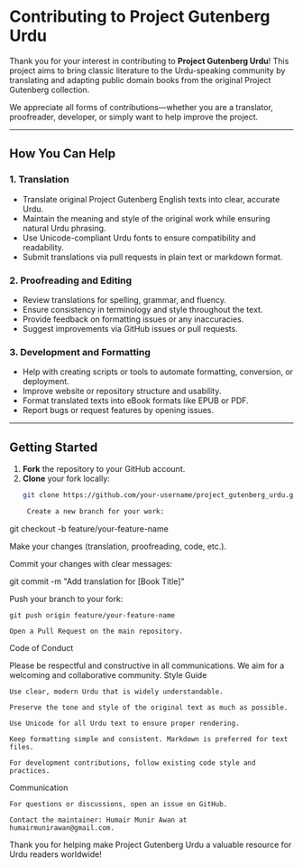 # Contributing to Project Gutenberg Urdu

Thank you for your interest in contributing to **Project Gutenberg Urdu**! This project aims to bring classic literature to the Urdu-speaking community by translating and adapting public domain books from the original Project Gutenberg collection.

We appreciate all forms of contributions—whether you are a translator, proofreader, developer, or simply want to help improve the project.

---

## How You Can Help

### 1. Translation

- Translate original Project Gutenberg English texts into clear, accurate Urdu.
- Maintain the meaning and style of the original work while ensuring natural Urdu phrasing.
- Use Unicode-compliant Urdu fonts to ensure compatibility and readability.
- Submit translations via pull requests in plain text or markdown format.

### 2. Proofreading and Editing

- Review translations for spelling, grammar, and fluency.
- Ensure consistency in terminology and style throughout the text.
- Provide feedback on formatting issues or any inaccuracies.
- Suggest improvements via GitHub issues or pull requests.

### 3. Development and Formatting

- Help with creating scripts or tools to automate formatting, conversion, or deployment.
- Improve website or repository structure and usability.
- Format translated texts into eBook formats like EPUB or PDF.
- Report bugs or request features by opening issues.

---

## Getting Started

1. **Fork** the repository to your GitHub account.
2. **Clone** your fork locally:
   ```bash
   git clone https://github.com/your-username/project_gutenberg_urdu.git

    Create a new branch for your work:

git checkout -b feature/your-feature-name

Make your changes (translation, proofreading, code, etc.).

Commit your changes with clear messages:

git commit -m "Add translation for [Book Title]"

Push your branch to your fork:

    git push origin feature/your-feature-name

    Open a Pull Request on the main repository.

Code of Conduct

Please be respectful and constructive in all communications. We aim for a welcoming and collaborative community.
Style Guide

    Use clear, modern Urdu that is widely understandable.

    Preserve the tone and style of the original text as much as possible.

    Use Unicode for all Urdu text to ensure proper rendering.

    Keep formatting simple and consistent. Markdown is preferred for text files.

    For development contributions, follow existing code style and practices.

Communication

    For questions or discussions, open an issue on GitHub.

    Contact the maintainer: Humair Munir Awan at humairmunirawan@gmail.com.

Thank you for helping make Project Gutenberg Urdu a valuable resource for Urdu readers worldwide!

